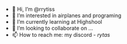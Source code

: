 - 👋 Hi, I’m @rrytiss
- 👀 I’m interested in airplanes and programing
- 🌱 I’m currently learning at Highshool
- 💞️ I’m looking to collaborate on ...
- 📫 How to reach me: my discord - _rytas_

<!---
rrytiss/rrytiss is a ✨ special ✨ repository because its `README.md` (this file) appears on your GitHub profile.
You can click the Preview link to take a look at your changes.
--->
